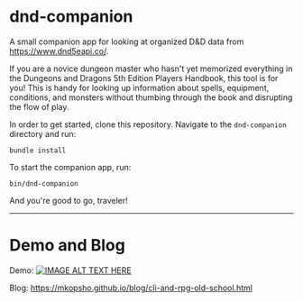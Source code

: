 # dnd-companion
A small companion app for looking at organized D&D data from https://www.dnd5eapi.co/.

If you are a novice dungeon master who hasn't yet memorized everything in the Dungeons and Dragons 5th Edition Players Handbook, this tool is for you! This is handy for looking up information about spells, equipment, conditions, and monsters without thumbing through the book and disrupting the flow of play.

In order to get started, clone this repository. 
Navigate to the `dnd-companion` directory and run:
```
bundle install
```

To start the companion app, run:
```
bin/dnd-companion
```
And you're good to go, traveler!

* * *

# Demo and Blog

Demo:
[![IMAGE ALT TEXT HERE](http://img.youtube.com/vi/KdRx_dLqikA/0.jpg)](http://www.youtube.com/watch?v=KdRx_dLqikA)

Blog: https://mkopsho.github.io/blog/cli-and-rpg-old-school.html
